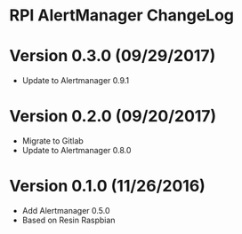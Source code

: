 RPI AlertManager ChangeLog
=================================

# Version 0.3.0 (09/29/2017)

- Update to Alertmanager 0.9.1

# Version 0.2.0 (09/20/2017)

- Migrate to Gitlab
- Update to Alertmanager 0.8.0

# Version 0.1.0 (11/26/2016)

- Add Alertmanager 0.5.0
- Based on Resin Raspbian
